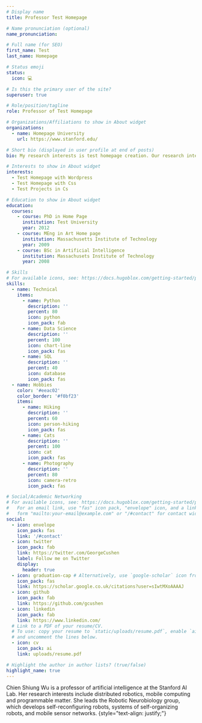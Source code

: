 ```yaml
---
# Display name
title: Professor Test Homepage

# Name pronunciation (optional)
name_pronunciation: 

# Full name (for SEO)
first_name: Test
last_name: Homepage

# Status emoji
status:
  icon: 💻

# Is this the primary user of the site?
superuser: true

# Role/position/tagline
role: Professor of Test Homepage

# Organizations/Affiliations to show in About widget
organizations:
  - name: Homepage University
    url: https://www.stanford.edu/

# Short bio (displayed in user profile at end of posts)
bio: My research interests is test homepage creation. Our research interests is test homepage creation. his research interests is test homepage creation. Your research interests is test homepage creation.  My research interests is test homepage creation. Our research interests is test homepage creation. his research interests is test homepage creation. Your research interests is test homepage creation. My research interests is test homepage creation. Our research interests is test homepage creation. his research interests is test homepage creation. Your research interests is test homepage creation.

# Interests to show in About widget
interests:
  - Test Homepage with Wordpress
  - Test Homepage with Css
  - Test Projects in Cs

# Education to show in About widget
education:
  courses:
    - course: PhD in Home Page
      institution: Test University
      year: 2012
    - course: MEng in Art Home page
      institution: Massachusetts Institute of Technology
      year: 2009
    - course: BSc in Artificial Intelligence
      institution: Massachusets Institute of Technology
      year: 2008

# Skills
# For available icons, see: https://docs.hugoblox.com/getting-started/page-builder/#icons
skills:
  - name: Technical
    items:
      - name: Python
        description: ''
        percent: 80
        icon: python
        icon_pack: fab
      - name: Data Science
        description: ''
        percent: 100
        icon: chart-line
        icon_pack: fas
      - name: SQL
        description: ''
        percent: 40
        icon: database
        icon_pack: fas
  - name: Hobbies
    color: '#eeac02'
    color_border: '#f0bf23'
    items:
      - name: Hiking
        description: ''
        percent: 60
        icon: person-hiking
        icon_pack: fas
      - name: Cats
        description: ''
        percent: 100
        icon: cat
        icon_pack: fas
      - name: Photography
        description: ''
        percent: 80
        icon: camera-retro
        icon_pack: fas

# Social/Academic Networking
# For available icons, see: https://docs.hugoblox.com/getting-started/page-builder/#icons
#   For an email link, use "fas" icon pack, "envelope" icon, and a link in the
#   form "mailto:your-email@example.com" or "/#contact" for contact widget.
social:
  - icon: envelope
    icon_pack: fas
    link: '/#contact'
  - icon: twitter
    icon_pack: fab
    link: https://twitter.com/GeorgeCushen
    label: Follow me on Twitter
    display:
      header: true
  - icon: graduation-cap # Alternatively, use `google-scholar` icon from `ai` icon pack
    icon_pack: fas
    link: https://scholar.google.co.uk/citations?user=sIwtMXoAAAAJ
  - icon: github
    icon_pack: fab
    link: https://github.com/gcushen
  - icon: linkedin
    icon_pack: fab
    link: https://www.linkedin.com/
  # Link to a PDF of your resume/CV.
  # To use: copy your resume to `static/uploads/resume.pdf`, enable `ai` icons in `params.yaml`,
  # and uncomment the lines below.
  - icon: cv
    icon_pack: ai
    link: uploads/resume.pdf

# Highlight the author in author lists? (true/false)
highlight_name: true
---
```


Chien Shiung Wu is a professor of artificial intelligence at the Stanford AI Lab. Her research interests include distributed robotics, mobile computing and programmable matter. She leads the Robotic Neurobiology group, which develops self-reconfiguring robots, systems of self-organizing robots, and mobile sensor networks.
{style="text-align: justify;"}

